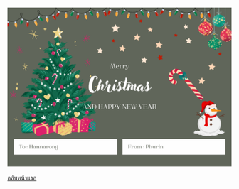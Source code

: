 #
![Christmas](pic/Christmas_card.png)

[กลับหน้าแรก](https://github.com/teamgamer11/teamgamer11.github.io](https://github.com/teamgamer11/teamgamer11.github.io/blob/main/README.md))
